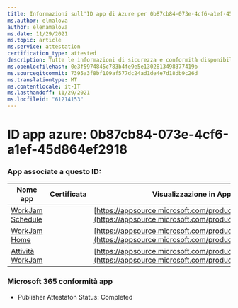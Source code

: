 ```yaml
---
title: Informazioni sull'ID app di Azure per 0b87cb84-073e-4cf6-a1ef-45d864ef2918
ms.author: elmalova
author: elenamalova
ms.date: 11/29/2021
ms.topic: article
ms.service: attestation
certification_type: attested
description: Tutte le informazioni di sicurezza e conformità disponibili per 0b87cb84-073e-4cf6-a1ef-45d864ef2918.
ms.openlocfilehash: 0e3f5974845c783b4fe9e5e1302813498377419b
ms.sourcegitcommit: 7395a3f8bf109af577dc24ad1de4e7d18db9c26d
ms.translationtype: MT
ms.contentlocale: it-IT
ms.lasthandoff: 11/29/2021
ms.locfileid: "61214153"
---
```

# <a name="azure-app-id-0b87cb84-073e-4cf6-a1ef-45d864ef2918"></a>ID app azure: 0b87cb84-073e-4cf6-a1ef-45d864ef2918


### <a name="apps-associated-with-this-id"></a>App associate a questo ID:
| **Nome app** | **Certificata** | **Visualizzazione in AppSource** |
|--------------|---------------|-----------------------|
| [WorkJam Schedule](https://docs.microsoft.com/microsoft-365-app-certification/forward/WA200003058) |  | [https://appsource.microsoft.com/product/office/WA200003058](https://appsource.microsoft.com/product/office/WA200003058) |
| [WorkJam Home](https://docs.microsoft.com/microsoft-365-app-certification/forward/WA200003060) |  | [https://appsource.microsoft.com/product/office/WA200003060](https://appsource.microsoft.com/product/office/WA200003060) |
| [Attività WorkJam](https://docs.microsoft.com/microsoft-365-app-certification/forward/WA200003241) |  | [https://appsource.microsoft.com/product/office/WA200003241](https://appsource.microsoft.com/product/office/WA200003241) |

### <a name="microsoft-365-app-compliance-status"></a>Microsoft 365 conformità app
- Publisher Attestaton Status: Completed
